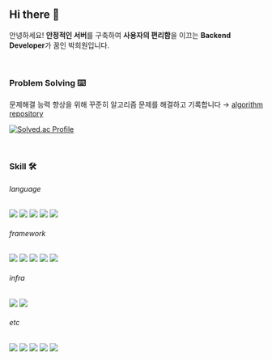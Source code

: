 <br/>

## Hi there 👋

<p align='left'>
  안녕하세요! <b>안정적인 서버</b>를 구축하여 <b>사용자의 편리함</b>을 이끄는 <b>Backend Developer</b>가 꿈인 박희원입니다.
</p>
<br/>

### Problem Solving ⌨️

<p align='left'>
  문제해결 능력 향상을 위해 꾸준히 알고리즘 문제를 해결하고 기록합니다 → 
  <a href="https://github.com/bakhuiwon326/algorithm">algorithm repository</a>
</p>

[![Solved.ac Profile](http://mazassumnida.wtf/api/v2/generate_badge?boj=qkrgmldnjs1234)](https://solved.ac/qkrgmldnjs1234/)

<br/>

### Skill 🛠️
###### language
<p>
  <img src="https://img.shields.io/badge/java-007396?style=flat-square&logo=java&logoColor=white"/>
  <img src="https://img.shields.io/badge/JavaScript-F7DF1E?style=flat-square&logo=javascript&logoColor=black"/>
  <img src="https://img.shields.io/badge/Python-3776AB?style=flat-square&logo=Python&logoColor=white"/>
<img src="https://img.shields.io/badge/C-A8B9CC?style=flat-square&logo=C&logoColor=white"/>
<img src="https://img.shields.io/badge/C++-00599C?style=flat-square&logo=C%2B%2B&logoColor=white"/>
</p>

###### framework
<p>
  <img src="https://img.shields.io/badge/SpringBoot-6DB33F?style=flat-square&logo=SpringBoot&logoColor=white"/>
  <img src="https://img.shields.io/badge/SpringSecurity-6DB33F?style=flat-square&logo=SpringSecurity&logoColor=white"/>
  <img src="https://img.shields.io/badge/SpringDataJPA-6DB33F?style=flat-square&logo=SpringDataJPA&logoColor=white"/>
  <img src="https://img.shields.io/badge/React-61DAFB?style=flat-square&logo=React&logoColor=black"/>
   <img src="https://img.shields.io/badge/QueryDSL-3776AB?style=flat-square&logo=QueryDSL&logoColor=white"/>
  <!--
  <img src="https://img.shields.io/badge/Redis-DC382D?style=flat-square&logo=Redis&logoColor=white"/>
  <img src="https://img.shields.io/badge/ApacheKafka-231F20?style=flat-square&logo=ApacheKafka&logoColor=white"/>
  -->
</p>

###### infra
<p>
  <img src="https://img.shields.io/badge/Docker-2496ED?style=flat-square&logo=Docker&logoColor=white"/>
  <img src="https://img.shields.io/badge/Oracle-F80000?style=flat-square&logo=Oracle&logoColor=white"/>
</p>

###### etc
<p>
  <img src="https://img.shields.io/badge/Git-F05032?style=flat-square&logo=git&logoColor=white"/>
  <img src="https://img.shields.io/badge/Postman-FF6C37?style=flat-square&logo=Postman&logoColor=white"/>
  <img src="https://img.shields.io/badge/Swagger-85EA2D?style=flat-square&logo=Swagger&logoColor=white"/>
  <img src="https://img.shields.io/badge/Slack-4A154B?style=flat-square&logo=Slack&logoColor=white"/>
  <img src="https://img.shields.io/badge/Notion-000000?style=flat-square&logo=Notion&logoColor=white"/>
</p>
